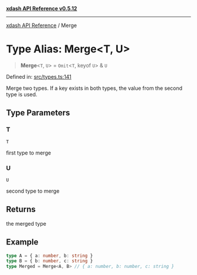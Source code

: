 [**xdash API Reference v0.5.12**](index.md)

***

[xdash API Reference](/xdash/api/index.md) / Merge

# Type Alias: Merge\<T, U\>

> **Merge**\<`T`, `U`\> = `Omit`\<`T`, keyof `U`\> & `U`

Defined in: [src/types.ts:141](https://github.com/shtse8/xdash/blob/ed88c6e7ad3be9e5e1e06776f9ca07ed27d97c13/src/types.ts#L141)

Merge two types. If a key exists in both types, the value from the second type is used.

## Type Parameters

### T

`T`

first type to merge

### U

`U`

second type to merge

## Returns

the merged type

## Example

```ts
type A = { a: number, b: string }
type B = { b: number, c: string }
type Merged = Merge<A, B> // { a: number, b: number, c: string }
```
